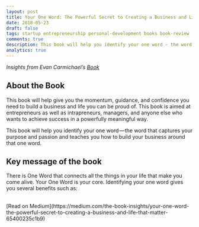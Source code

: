 ```yaml
---
layout: post
title: Your One Word: The Powerful Secret to Creating a Business and Life That MatterImpact?
date: 2018-05-23
draft: false
tags: startup entrepreneurship personal-development books book-review
comments: true
description: This book will help you identify your one word - the word that captures your purpose and passion and teaches you how to build your business around that one word. This book for entrepreneurs , managers, etc.
analytics: true
---
```


*Insights from Evan Carmichael’s [Book](https://amzn.to/2xbbTx4)*

## About the Book
This book will help give you the momentum, guidance, and confidence you need to build a business and life you can be proud of. This book is aimed at entrepreneurs as well as intrapreneurs, managers, and anyone else who wants to achieve success in a powerfully meaningful way.

This book will help you identify your one word — the word that captures your purpose and passion and teaches you how to build your business around that one word.

## Key message of the book
There is One Word that connects all the things in your life that make you come alive. Your One Word is your core. Identifying your one word gives you several benefits such as:

<br>
[Read on Medium](https://medium.com/the-book-insights/your-one-word-the-powerful-secret-to-creating-a-business-and-life-that-matter-65400235c1b9)
